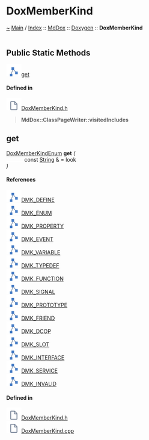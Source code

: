 <a id="doxmemberkind"></a>
<h1>DoxMemberKind</h1>
<a id="classMdDox_1_1Doxygen_1_1DoxMemberKind"></a>
<a href="https://github.com/CharlesCarley/MdDox">~</a>
<a href="indexpage.md#main">Main</a>
<span class="inline-text">/</span>
<a href="index.md#index">Index</a>
<span class="inline-text">::</span>
<a href="namespaceMdDox.md#mddox">MdDox</a>
<span class="inline-text">::</span>
<a href="namespaceMdDox_1_1Doxygen.md#doxygen">Doxygen</a>
<span class="inline-text">::</span>
<span class="bold-text"><b>DoxMemberKind</b></span>
<br/>
<br/>
<a id="public-static-methods"></a>
<h2>Public Static Methods</h2>
<span class="icon-list-item"><a href="#get" class="icon-list-item"><img src="../images/class.svg" class="icon-list-item"/><span class="icon-list-item">get</span>
</a>
</span>
<br/>
<a id="defined-in"></a>
<h4>Defined in</h4>
<span class="icon-list-item"><a href="https://github.com/CharlesCarley/MdDox/blob/master//Tools/Doxygen/DoxMemberKind.h#L116" class="icon-list-item"><img src="../images/file.svg" class="icon-list-item"/><span class="icon-list-item">DoxMemberKind.h</span>
</a>
</span>
<br/>
<blockquote>
<span class="bold-text"><b>MdDox::ClassPageWriter::visitedIncludes</b></span>
</blockquote>
<a id="get"></a>
<h2>get</h2>
<a href="namespaceMdDox_1_1Doxygen.md#doxmemberkindenum">DoxMemberKindEnum</a>
<span class="bold-text"><b>get</b></span>
<span class="italic-text"><i>(</i></span>
<div class="paragraph">
<span class="paragraph"><img src="../images/horSpace24px.svg"/><span class="inline-text">const </span>
<a href="namespaceMdDox.md#string">String</a>
<span class="inline-text"> &amp;</span>
<span class="inline-text"> = </span>
<span class="inline-text">look</span>
</span>
</div>
<span class="italic-text"><i>)</i></span>
<a id="references"></a>
<h4>References</h4>
<span class="icon-list-item"><a href="namespaceMdDox_1_1Doxygen.md#dmk_define" class="icon-list-item"><img src="../images/class.svg" class="icon-list-item"/><span class="icon-list-item">DMK_DEFINE</span>
</a>
</span>
<br/>
<span class="icon-list-item"><a href="namespaceMdDox_1_1Doxygen.md#dmk_enum" class="icon-list-item"><img src="../images/class.svg" class="icon-list-item"/><span class="icon-list-item">DMK_ENUM</span>
</a>
</span>
<br/>
<span class="icon-list-item"><a href="namespaceMdDox_1_1Doxygen.md#dmk_property" class="icon-list-item"><img src="../images/class.svg" class="icon-list-item"/><span class="icon-list-item">DMK_PROPERTY</span>
</a>
</span>
<br/>
<span class="icon-list-item"><a href="namespaceMdDox_1_1Doxygen.md#dmk_event" class="icon-list-item"><img src="../images/class.svg" class="icon-list-item"/><span class="icon-list-item">DMK_EVENT</span>
</a>
</span>
<br/>
<span class="icon-list-item"><a href="namespaceMdDox_1_1Doxygen.md#dmk_variable" class="icon-list-item"><img src="../images/class.svg" class="icon-list-item"/><span class="icon-list-item">DMK_VARIABLE</span>
</a>
</span>
<br/>
<span class="icon-list-item"><a href="namespaceMdDox_1_1Doxygen.md#dmk_typedef" class="icon-list-item"><img src="../images/class.svg" class="icon-list-item"/><span class="icon-list-item">DMK_TYPEDEF</span>
</a>
</span>
<br/>
<span class="icon-list-item"><a href="namespaceMdDox_1_1Doxygen.md#dmk_function" class="icon-list-item"><img src="../images/class.svg" class="icon-list-item"/><span class="icon-list-item">DMK_FUNCTION</span>
</a>
</span>
<br/>
<span class="icon-list-item"><a href="namespaceMdDox_1_1Doxygen.md#dmk_signal" class="icon-list-item"><img src="../images/class.svg" class="icon-list-item"/><span class="icon-list-item">DMK_SIGNAL</span>
</a>
</span>
<br/>
<span class="icon-list-item"><a href="namespaceMdDox_1_1Doxygen.md#dmk_prototype" class="icon-list-item"><img src="../images/class.svg" class="icon-list-item"/><span class="icon-list-item">DMK_PROTOTYPE</span>
</a>
</span>
<br/>
<span class="icon-list-item"><a href="namespaceMdDox_1_1Doxygen.md#dmk_friend" class="icon-list-item"><img src="../images/class.svg" class="icon-list-item"/><span class="icon-list-item">DMK_FRIEND</span>
</a>
</span>
<br/>
<span class="icon-list-item"><a href="namespaceMdDox_1_1Doxygen.md#dmk_dcop" class="icon-list-item"><img src="../images/class.svg" class="icon-list-item"/><span class="icon-list-item">DMK_DCOP</span>
</a>
</span>
<br/>
<span class="icon-list-item"><a href="namespaceMdDox_1_1Doxygen.md#dmk_slot" class="icon-list-item"><img src="../images/class.svg" class="icon-list-item"/><span class="icon-list-item">DMK_SLOT</span>
</a>
</span>
<br/>
<span class="icon-list-item"><a href="namespaceMdDox_1_1Doxygen.md#dmk_interface" class="icon-list-item"><img src="../images/class.svg" class="icon-list-item"/><span class="icon-list-item">DMK_INTERFACE</span>
</a>
</span>
<br/>
<span class="icon-list-item"><a href="namespaceMdDox_1_1Doxygen.md#dmk_service" class="icon-list-item"><img src="../images/class.svg" class="icon-list-item"/><span class="icon-list-item">DMK_SERVICE</span>
</a>
</span>
<br/>
<span class="icon-list-item"><a href="namespaceMdDox_1_1Doxygen.md#dmk_invalid" class="icon-list-item"><img src="../images/class.svg" class="icon-list-item"/><span class="icon-list-item">DMK_INVALID</span>
</a>
</span>
<br/>
<a id="defined-in"></a>
<h4>Defined in</h4>
<span class="icon-list-item"><a href="https://github.com/CharlesCarley/MdDox/blob/master//Tools/Doxygen/DoxMemberKind.h#L118" class="icon-list-item"><img src="../images/file.svg" class="icon-list-item"/><span class="icon-list-item">DoxMemberKind.h</span>
</a>
</span>
<br/>
<span class="icon-list-item"><a href="https://github.com/CharlesCarley/MdDox/blob/master//Tools/Doxygen/DoxMemberKind.cpp#L30" class="icon-list-item"><img src="../images/file.svg" class="icon-list-item"/><span class="icon-list-item">DoxMemberKind.cpp</span>
</a>
</span>
<br/>
<br/>
</div>
</div>
</body>
</html>
